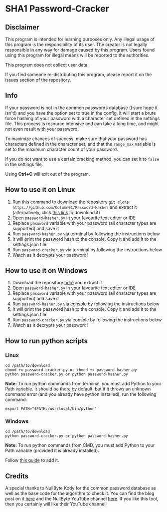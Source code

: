 # SHA1 Password-Cracker

## Disclaimer
This program is intended for learning purposes only. Any illegal usage of this program is the responsibility of its user. The creator is not legally responsible in any way for damage caused by this program. Users found using this program for illegal means will be reported to the authorities.

This program does not collect user data. 

If you find someone re-distributing this program, please report it on the issues section of the repository.

## Info
If your password is not in the common passwords database (I sure hope it isn't!) and you have the option set to true in the config, it will start a brute force hashing of your password with a character set defined in the settings file. This process is resource intensive and can take a long time, and might not even result with your password.

To maximize chances of success, make sure that your password has characters defined in the character set, and that the `range_max` variable is set to the maximum character count of your password.

If you do not want to use a certain cracking method, you can set it to `false` in the settings file.

Using **Ctrl+C** will exit out of the program.

## How to use it on Linux
1. Run this command to download the repository `git clone https://github.com/Column01/Password-Hasher` and extract it (alternatively, click [this link](https://github.com/Column01/Password-Hasher/archive/master.zip) to download it)
2. Open `password-hasher.py` in your favourite text editor or IDE
3. Replace `password` variable with your password (all character types are supported) and save it
4. Run `password-hasher.py` via terminal by following the instructions below
5. It will print the password hash to the console. Copy it and add it to the settings.json file
6. Run `password-cracker.py` via terminal by following the instructions below
7. Watch as it decrypts your password!

## How to use it on Windows
1. Download the repository [here](https://github.com/Column01/Password-Hasher/archive/master.zip) and extract it
2. Open `password-hasher.py` in your favourite text editor or IDE
3. Replace `password` variable with your password (all character types are supported) and save it
4. Run `password-hasher.py` via console by following the instructions below
5. It will print the password hash to the console. Copy it and add it to the settings.json file
6. Run `password-cracker.py` via console by following the instructions below
7. Watch as it decrypts your password!

## How to run python scripts

### Linux
```
cd /path/to/download
chmod +x password-cracker.py or chmod +x password-hasher.py
python password-cracker.py or python password-hasher.py
```

**Note:** To run python commands from terminal, you must add Python to your Path variable. It should be there by default, but if it throws an unknown command error (and you already have python installed), run the following command:

`export PATH="$PATH:/usr/local/bin/python"`

### Windows
```
cd /path/to/download
python password-cracker.py or python password-hasher.py
```

**Note:** To run python commands from CMD, you must add Python to your Path variable (provided it is already installed).

Follow [this guide](https://geek-university.com/python/add-python-to-the-windows-path/) to add it.

## Credits
A special thanks to NullByte Kody for the common password database as well as the base code for the algorithm to check it. You can find the blog post on it [here](https://null-byte.wonderhowto.com/how-to/use-beginner-python-build-brute-force-tool-for-sha-1-hashes-0185455/) and the NullByte YouTube channel [here](https://www.youtube.com/channel/UCgTNupxATBfWmfehv21ym-g). If you like this tool, then you certainly will like their YouTube channel!

